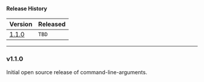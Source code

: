 #### Release History

| Version | Released |
| --- | --- |
| [1.1.0](#v110) | `TBD` |

---

### v1.1.0

Initial open source release of command-line-arguments.